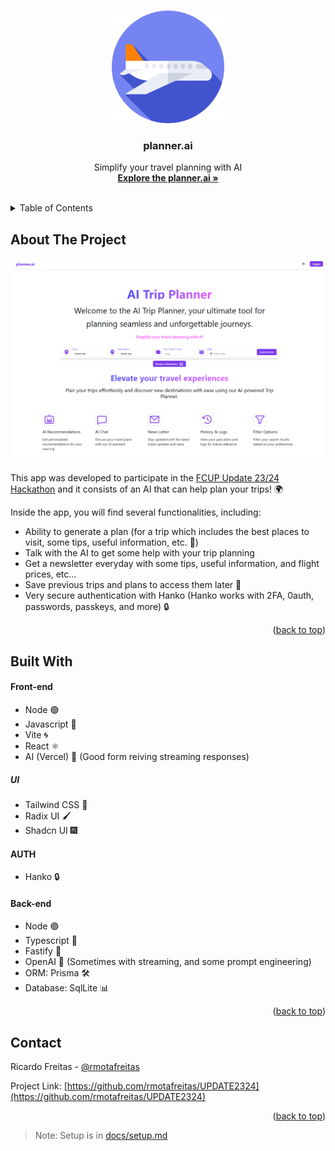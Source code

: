 <a name="readme-top" id="readme-top"></a>

<!-- PROJECT LOGO -->
<br />
<div align="center">
  <a href="#">
    <img src="./client/public/icon.png" alt="Logo" width="180" height="180">
  </a>

  <h3 align="center">planner.ai</h3>

  <p align="center">
    Simplify your travel planning with AI
    <br />
    <a href="#"><strong>Explore the planner.ai »</strong></a>
    <br />
    <br />
  </p>
</div>

<!-- TABLE OF CONTENTS -->
<details>
  <summary>Table of Contents</summary>
  <ol>
    <li>
      <a href="#about-the-project">About The Project</a>
    </li>
    <li>
        <a href="#built-with">Built with</a>
        <ul>
            <li><a href="#front-end">Front end</a></li>
            <li><a href="#ui">UI</a></li>
            <li><a href="#auth">Auth</a></li>
            <li><a href="#back-end">Back end</a></li>
      </ul>
    </li>
    <li><a href="#contact">Contact</a></li>
  </ol>
</details>

<!-- ABOUT THE PROJECT -->

## About The Project

[![Product Name Screen Shot](./client/public/screen.png)](https://docus-autos.vercel.app/)

This app was developed to participate in the [FCUP Update 23/24 Hackathon](https://www.instagram.com/nucc_fcup/) and it consists of an AI that can help plan your trips! 🌍

Inside the app, you will find several functionalities, including:

- Ability to generate a plan (for a trip which includes the best places to visit, some tips, useful information, etc. 📅)
- Talk with the AI to get some help with your trip planning
- Get a newsletter everyday with some tips, useful information, and flight prices, etc...
- Save previous trips and plans to access them later 📂
- Very secure authentication with Hanko (Hanko works with 2FA, 0auth, passwords, passkeys, and more) 🔒

<p align="right">(<a href="#readme-top">back to top</a>)</p>

## Built With

#### Front-end

- Node 🟢
- Javascript 📘
- Vite 🌀
- React ⚛️
- AI (Vercel) 🤖 (Good form reiving streaming responses)

##### UI

- Tailwind CSS 🎨
- Radix UI 🖌️
- Shadcn UI 🎆

#### AUTH

- Hanko 🔒

#### Back-end

- Node 🟢
- Typescript 📘
- Fastify 🚀
- OpenAI 🧠 (Sometimes with streaming, and some prompt engineering)
- ORM: Prisma 🛠️
- Database: SqlLite 📊

<p align="right">(<a href="#readme-top">back to top</a>)</p>

<!-- CONTACT -->

## Contact

Ricardo Freitas - [@rmotafreitas](https://x.com/rmotafreitas)

Project Link: [https://github.com/rmotafreitas/UPDATE2324](https://github.com/rmotafreitas/UPDATE2324)

<p align="right">(<a href="#readme-top">back to top</a>)</p>

> Note: Setup is in [docs/setup.md](./docs/setup.md)
